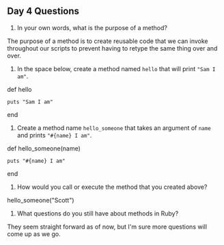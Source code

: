 ## Day 4 Questions

1. In your own words, what is the purpose of a method?

  The purpose of a method is to create reusable code that we can invoke throughout our scripts to prevent having to retype the same thing over and over.

1. In the space below, create a method named `hello` that will print `"Sam I am"`.

  def hello

    puts "Sam I am"

  end

1. Create a method name `hello_someone` that takes an argument of `name` and prints `"#{name} I am"`.

  def hello_someone(name)

    puts "#{name} I am"

  end

1. How would you call or execute the method that you created above?

  hello_someone("Scott")

1. What questions do you still have about methods in Ruby?

  They seem straight forward as of now, but I'm sure more questions will come up as we go.
